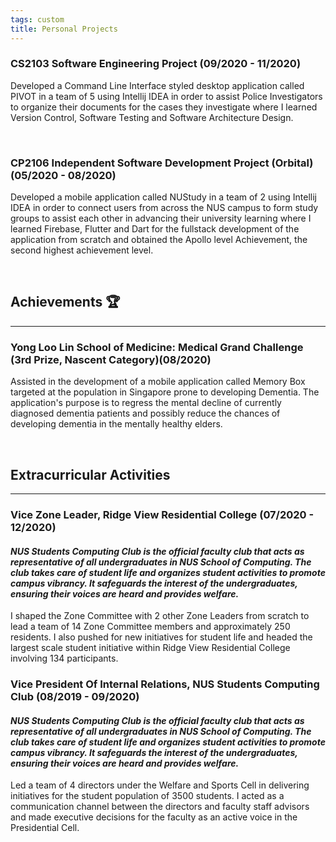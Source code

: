 ```yaml
---
tags: custom
title: Personal Projects
---
```

### CS2103 Software Engineering Project (09/2020 - 11/2020)

Developed a Command Line Interface styled desktop application called PIVOT in a team of 5 using Intellij IDEA in order to assist Police Investigators to organize their documents for the cases they investigate where I learned Version Control, Software Testing and Software Architecture Design.

<br/>

### CP2106 Independent Software Development Project (Orbital) (05/2020 - 08/2020)

Developed a mobile application called NUStudy in a team of 2 using Intellij IDEA in order to connect users from across the NUS campus to form study groups to assist each other in advancing their university learning where I learned Firebase, Flutter and Dart for the fullstack development of the application from scratch and obtained the Apollo level Achievement, the second highest achievement level.


<br/>

## Achievements :trophy: 

------

### Yong Loo Lin School of Medicine: Medical Grand Challenge (3rd Prize, Nascent Category)(08/2020)

Assisted in the development of a mobile application called Memory Box targeted at the population in Singapore prone to developing Dementia. The application's purpose is to regress the mental decline of currently diagnosed dementia patients and possibly reduce the chances of developing dementia in the mentally healthy elders.

<br/>

## Extracurricular Activities

------

### Vice Zone Leader, Ridge View Residential College (07/2020 - 12/2020)

#### *NUS Students Computing Club is the official faculty club that acts as representative of all undergraduates in NUS School of Computing. The club takes care of student life and organizes student activities to promote campus vibrancy. It safeguards the interest of the undergraduates, ensuring their voices are heard and provides welfare.*

I shaped the Zone Committee with 2 other Zone Leaders from scratch to lead a team of 14 Zone Committee members and approximately 250 residents. I also pushed for new initiatives for student life and headed the largest scale student initiative within Ridge View Residential College involving 134 participants.

### Vice President Of Internal Relations, NUS Students Computing Club (08/2019 - 09/2020)

#### *NUS Students Computing Club is the official faculty club that acts as representative of all undergraduates in NUS School of Computing. The club takes care of student life and organizes student activities to promote campus vibrancy. It safeguards the interest of the undergraduates, ensuring their voices are heard and provides welfare.*

Led a team of 4 directors under the Welfare and Sports Cell in delivering initiatives for the student population of 3500 students. I acted as a communication channel between the directors and faculty staff advisors and made executive decisions for the faculty as an active voice in the Presidential Cell.


